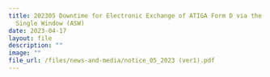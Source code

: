 ```yaml
---
title: 202305 Downtime for Electronic Exchange of ATIGA Form D via the ASEAN
  Single Window (ASW)
date: 2023-04-17
layout: file
description: ""
image: ""
file_url: /files/news-and-media/notice_05_2023 (ver1).pdf
---
```

